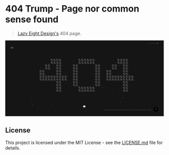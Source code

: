 # 404 Trump - Page nor common sense found

> [Lazy Eight Design's](https://lazyeight.design) 404 page.

![](screenshot.png)

## License

This project is licensed under the MIT License - see the [LICENSE.md](LICENSE.md) file for details.
